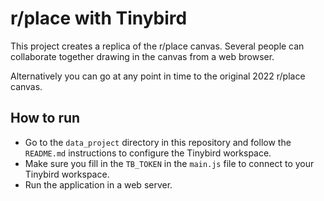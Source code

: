 # r/place with Tinybird

This project creates a replica of the r/place canvas. Several people can collaborate together drawing in the canvas from a web browser.

Alternatively you can go at any point in time to the original 2022 r/place canvas.

## How to run

- Go to the `data_project` directory in this repository and follow the `README.md` instructions to configure the Tinybird workspace.
- Make sure you fill in the `TB_TOKEN` in the `main.js` file to connect to your Tinybird workspace.
- Run the application in a web server.
